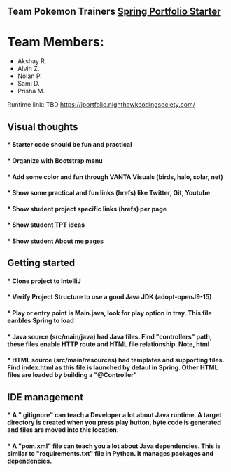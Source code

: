 ## Team Pokemon Trainers [Spring Portfolio Starter](https://nighthawkcodingsociety.com/projectsearch/details/Spring%20Portfolio%20Starter)
# Team Members:
- Akshay R.
- Alvin Z.
- Nolan P.
- Sami D.
- Prisha M.

Runtime link: TBD https://jportfolio.nighthawkcodingsociety.com/



## Visual thoughts
#### * Starter code should be fun and practical
#### * Organize with Bootstrap menu 
#### * Add some color and fun through VANTA Visuals (birds, halo, solar, net)
#### * Show some practical and fun links (hrefs) like Twitter, Git, Youtube
#### * Show student project specific links (hrefs) per page
#### * Show student TPT ideas
#### * Show student About me pages



## Getting started
#### * Clone project to IntelliJ
#### * Verify Project Structure to use a good Java JDK (adopt-openJ9-15) 
#### * Play or entry point is Main.java, look for play option in tray.  This file eanbles Spring to load
#### * Java source (src/main/java) had Java files.  Find "controllers" path, these files enable HTTP route and HTML file relationship.  Note, html 
#### * HTML source (src/main/resources) had templates and supporting files.  Find index.html as this file is launched by defaul in Spring.  Other HTML files are loaded by building a "@Controller"



## IDE management
#### * A ".gitignore" can teach a Developer a lot about Java runtime.  A target directory is created when you press play button, byte code is generated and files are moved into this location.
#### * A "pom.xml" file can teach you a lot about Java dependencies.  This is similar to "requirements.txt" file in Python.  It manages packages and dependencies.
